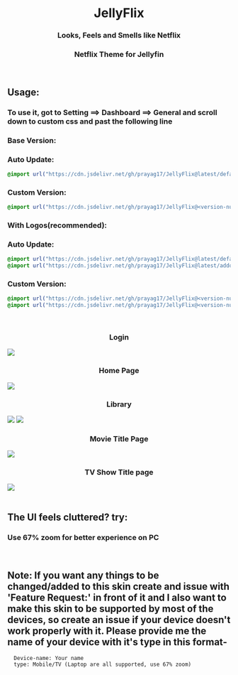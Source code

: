 <div align="center">
<h1>JellyFlix</h1>
<h3>Looks, Feels and Smells like Netflix</h3>
<h3>Netflix Theme for Jellyfin</h3>
</div>
<br>
<h2>Usage:</h2>
<h3> To use it, got to Setting ==> Dashboard ==> General and scroll down to custom css and past the following line</h3>


<h3>Base Version:</h3>
<h3>Auto Update: </h3>

```css
@import url("https://cdn.jsdelivr.net/gh/prayag17/JellyFlix@latest/default.css");
```

<h3>Custom  Version:</h3>

```css
@import url("https://cdn.jsdelivr.net/gh/prayag17/JellyFlix@<version-number>/default.css");
```

<h3>With Logos(recommended):</h3>
<h3>Auto Update:</h3>

```css
@import url("https://cdn.jsdelivr.net/gh/prayag17/JellyFlix@latest/default.css");
@import url("https://cdn.jsdelivr.net/gh/prayag17/JellyFlix@latest/addons/Logo.css");
```

<h3>Custom Version:</h3>

```css
@import url("https://cdn.jsdelivr.net/gh/prayag17/JellyFlix@<version-number>/default.css");
@import url("https://cdn.jsdelivr.net/gh/prayag17/JellyFlix@<version-number>/addons/Logo.css");
```
<br>
<div class="imagesCont">
  <div class="Login">
    <h3 align="center">Login</h3>
    <img src="https://prayag17.github.io/JellyFlix/img/Login.jpg">
  </div>
  <div class="home">
    <h3 align="center">Home Page</h3>
    <img src="https://prayag17.github.io/JellyFlix/img/Home.jpg">
  </div>  
  <div class="lib">
    <h3 align="center">Library</h3>
    <img src="https://prayag17.github.io/JellyFlix/img/Movies.jpg">
    <img src="https://prayag17.github.io/JellyFlix/img/TV%20Shows.jpg">
  </div>
  <div class="titleMov">
    <h3 align="center">Movie Title Page</h3>
    <img src="https://prayag17.github.io/JellyFlix/img/Title%20Page-Movie.jpg">
  </div>
  <div class="titleTv">
    <h3 align="center">TV Show Title page</h3>
    <img src="https://prayag17.github.io/JellyFlix/img/Title%20Page-TV.jpg">
  </div>
</div>
<br>
<div class="faq">
<h2>The UI feels cluttered? try:</h2><h3>Use 67% zoom for better experience on PC</h3>
</div>
<br>
<div class="note">
  <h2>Note: If you want any things to be changed/added to this skin create and issue with 'Feature Request:' in front of it and I also want to make this skin to be supported by most of the devices, so create an issue if your device doesn't work properly with it. Please provide me the name of your device with it's type in this format-<br></h2>

  ```
    Device-name: Your name
    type: Mobile/TV (Laptop are all supported, use 67% zoom)
  ```
</div>
<br>